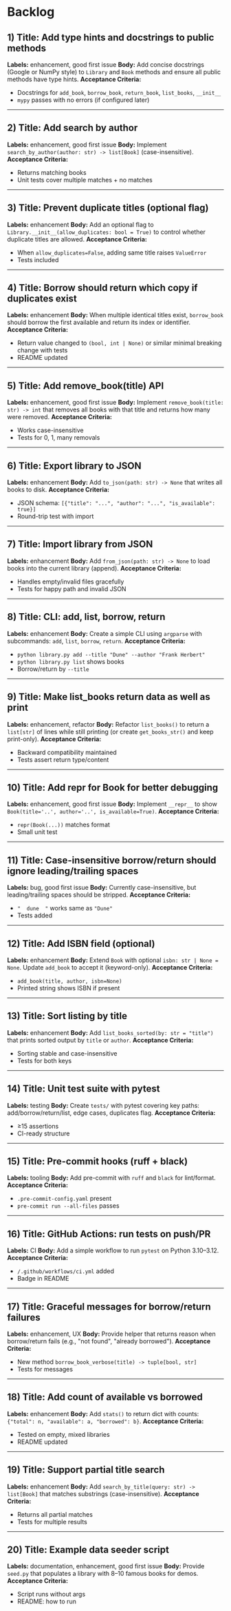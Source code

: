 # Backlog

## 1) Title: Add type hints and docstrings to public methods
**Labels:** enhancement, good first issue
**Body:**
Add concise docstrings (Google or NumPy style) to `Library` and `Book` methods and ensure all public methods have type hints.
**Acceptance Criteria:**
- Docstrings for `add_book`, `borrow_book`, `return_book`, `list_books`, `__init__`
- `mypy` passes with no errors (if configured later)

---

## 2) Title: Add search by author
**Labels:** enhancement, good first issue
**Body:**
Implement `search_by_author(author: str) -> list[Book]` (case-insensitive).
**Acceptance Criteria:**
- Returns matching books
- Unit tests cover multiple matches + no matches

---

## 3) Title: Prevent duplicate titles (optional flag)
**Labels:** enhancement
**Body:**
Add an optional flag to `Library.__init__(allow_duplicates: bool = True)` to control whether duplicate titles are allowed.
**Acceptance Criteria:**
- When `allow_duplicates=False`, adding same title raises `ValueError`
- Tests included

---

## 4) Title: Borrow should return which copy if duplicates exist
**Labels:** enhancement
**Body:**
When multiple identical titles exist, `borrow_book` should borrow the first available and return its index or identifier.
**Acceptance Criteria:**
- Return value changed to `(bool, int | None)` or similar minimal breaking change with tests
- README updated

---

## 5) Title: Add remove_book(title) API
**Labels:** enhancement, good first issue
**Body:**
Implement `remove_book(title: str) -> int` that removes all books with that title and returns how many were removed.
**Acceptance Criteria:**
- Works case-insensitive
- Tests for 0, 1, many removals

---

## 6) Title: Export library to JSON
**Labels:** enhancement
**Body:**
Add `to_json(path: str) -> None` that writes all books to disk.
**Acceptance Criteria:**
- JSON schema: `[{"title": "...", "author": "...", "is_available": true}]`
- Round-trip test with import

---

## 7) Title: Import library from JSON
**Labels:** enhancement
**Body:**
Add `from_json(path: str) -> None` to load books into the current library (append).
**Acceptance Criteria:**
- Handles empty/invalid files gracefully
- Tests for happy path and invalid JSON

---

## 8) Title: CLI: add, list, borrow, return
**Labels:** enhancement
**Body:**
Create a simple CLI using `argparse` with subcommands: `add`, `list`, `borrow`, `return`.
**Acceptance Criteria:**
- `python library.py add --title "Dune" --author "Frank Herbert"`
- `python library.py list` shows books
- Borrow/return by `--title`

---

## 9) Title: Make list_books return data as well as print
**Labels:** enhancement, refactor
**Body:**
Refactor `list_books()` to return a `list[str]` of lines while still printing (or create `get_books_str()` and keep print-only).
**Acceptance Criteria:**
- Backward compatibility maintained
- Tests assert return type/content

---

## 10) Title: Add __repr__ for Book for better debugging
**Labels:** enhancement, good first issue
**Body:**
Implement `__repr__` to show `Book(title='..', author='..', is_available=True)`.
**Acceptance Criteria:**
- `repr(Book(...))` matches format
- Small unit test

---

## 11) Title: Case-insensitive borrow/return should ignore leading/trailing spaces
**Labels:** bug, good first issue
**Body:**
Currently case-insensitive, but leading/trailing spaces should be stripped.
**Acceptance Criteria:**
- `"  dune  "` works same as `"Dune"`
- Tests added

---

## 12) Title: Add ISBN field (optional)
**Labels:** enhancement
**Body:**
Extend `Book` with optional `isbn: str | None = None`. Update `add_book` to accept it (keyword-only).
**Acceptance Criteria:**
- `add_book(title, author, isbn=None)`
- Printed string shows ISBN if present

---

## 13) Title: Sort listing by title
**Labels:** enhancement
**Body:**
Add `list_books_sorted(by: str = "title")` that prints sorted output by `title` or `author`.
**Acceptance Criteria:**
- Sorting stable and case-insensitive
- Tests for both keys

---

## 14) Title: Unit test suite with pytest
**Labels:** testing
**Body:**
Create `tests/` with pytest covering key paths: add/borrow/return/list, edge cases, duplicates flag.
**Acceptance Criteria:**
- ≥15 assertions
- CI-ready structure

---

## 15) Title: Pre-commit hooks (ruff + black)
**Labels:** tooling
**Body:**
Add pre-commit with `ruff` and `black` for lint/format.
**Acceptance Criteria:**
- `.pre-commit-config.yaml` present
- `pre-commit run --all-files` passes

---

## 16) Title: GitHub Actions: run tests on push/PR
**Labels:** CI
**Body:**
Add a simple workflow to run `pytest` on Python 3.10–3.12.
**Acceptance Criteria:**
- `/.github/workflows/ci.yml` added
- Badge in README

---

## 17) Title: Graceful messages for borrow/return failures
**Labels:** enhancement, UX
**Body:**
Provide helper that returns reason when borrow/return fails (e.g., "not found", "already borrowed").
**Acceptance Criteria:**
- New method `borrow_book_verbose(title) -> tuple[bool, str]`
- Tests for messages

---

## 18) Title: Add count of available vs borrowed
**Labels:** enhancement
**Body:**
Add `stats()` to return dict with counts: `{"total": n, "available": a, "borrowed": b}`.
**Acceptance Criteria:**
- Tested on empty, mixed libraries
- README updated

---

## 19) Title: Support partial title search
**Labels:** enhancement
**Body:**
Add `search_by_title(query: str) -> list[Book]` that matches substrings (case-insensitive).
**Acceptance Criteria:**
- Returns all partial matches
- Tests for multiple results

---

## 20) Title: Example data seeder script
**Labels:** documentation, enhancement, good first issue
**Body:**
Provide `seed.py` that populates a library with 8–10 famous books for demos.
**Acceptance Criteria:**
- Script runs without args
- README: how to run
